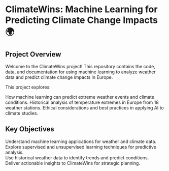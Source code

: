 # ClimateWins: Machine Learning for Predicting Climate Change Impacts 🌍
## Project Overview
Welcome to the ClimateWins project! This repository contains the code, data, and documentation for using machine learning to analyze weather data and predict climate change impacts in Europe. 

This project explores:

How machine learning can predict extreme weather events and climate conditions. 
Historical analysis of temperature extremes in Europe from 18 weather stations. 
Ethical considerations and best practices in applying AI to climate studies. 
## Key Objectives
Understand machine learning applications for weather and climate data.  
Explore supervised and unsupervised learning techniques for predictive analysis.  
Use historical weather data to identify trends and predict conditions.  
Deliver actionable insights to ClimateWins for strategic planning.  
 
